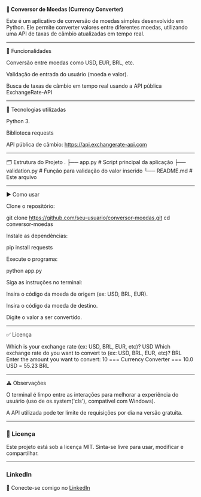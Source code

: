 **💱 Conversor de Moedas (Currency Converter)**

Este é um aplicativo de conversão de moedas simples desenvolvido em Python. Ele permite converter valores entre diferentes moedas, utilizando uma API de taxas de câmbio atualizadas em tempo real.

---

📌 Funcionalidades

Conversão entre moedas como USD, EUR, BRL, etc.

Validação de entrada do usuário (moeda e valor).

Busca de taxas de câmbio em tempo real usando a API pública ExchangeRate-API

---

🧰 Tecnologias utilizadas

Python 3.

Biblioteca requests

API pública de câmbio: https://api.exchangerate-api.com

---

🗂️ Estrutura do Projeto
.
├── app.py              # Script principal da aplicação
├── validation.py       # Função para validação do valor inserido
└── README.md           # Este arquivo

---

▶️ Como usar

Clone o repositório:

git clone https://github.com/seu-usuario/conversor-moedas.git
cd conversor-moedas


Instale as dependências:

pip install requests


Execute o programa:

python app.py


Siga as instruções no terminal:

Insira o código da moeda de origem (ex: USD, BRL, EUR).

Insira o código da moeda de destino.

Digite o valor a ser convertido.

---

✅ Licença

Which is your exchange rate (ex: USD, BRL, EUR, etc)? USD
Which exchange rate do you want to convert to (ex: USD, BRL, EUR, etc)? BRL
Enter the amount you want to convert: 10
=== Currency Converter ===
10.0 USD = 55.23 BRL

---

⚠️ Observações

O terminal é limpo entre as interações para melhorar a experiência do usuário (uso de os.system('cls'), compatível com Windows).

A API utilizada pode ter limite de requisições por dia na versão gratuita.

---

### 📄 Licença

Este projeto está sob a licença MIT. Sinta-se livre para usar, modificar e compartilhar.

---

### LinkedIn

🔗 Conecte-se comigo no [LinkedIn](https://www.linkedin.com/in/bruno-rodrigues-923a61155)



